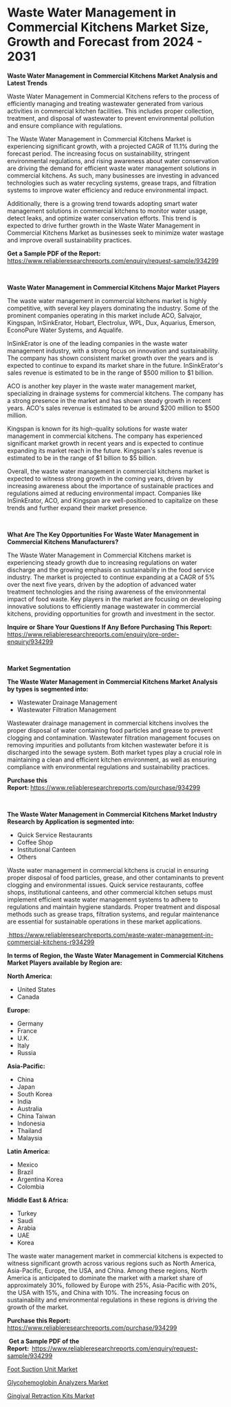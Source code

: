<p><h1>Waste Water Management in Commercial Kitchens Market Size, Growth and Forecast from 2024 - 2031</h1></p><p><strong>Waste Water Management in Commercial Kitchens Market Analysis and Latest Trends</strong></p>
<p><p>Waste Water Management in Commercial Kitchens refers to the process of efficiently managing and treating wastewater generated from various activities in commercial kitchen facilities. This includes proper collection, treatment, and disposal of wastewater to prevent environmental pollution and ensure compliance with regulations.</p><p>The Waste Water Management in Commercial Kitchens Market is experiencing significant growth, with a projected CAGR of 11.1% during the forecast period. The increasing focus on sustainability, stringent environmental regulations, and rising awareness about water conservation are driving the demand for efficient waste water management solutions in commercial kitchens. As such, many businesses are investing in advanced technologies such as water recycling systems, grease traps, and filtration systems to improve water efficiency and reduce environmental impact.</p><p>Additionally, there is a growing trend towards adopting smart water management solutions in commercial kitchens to monitor water usage, detect leaks, and optimize water conservation efforts. This trend is expected to drive further growth in the Waste Water Management in Commercial Kitchens Market as businesses seek to minimize water wastage and improve overall sustainability practices.</p></p>
<p><strong>Get a Sample PDF of the Report:&nbsp;</strong> <a href="https://www.reliableresearchreports.com/enquiry/request-sample/934299">https://www.reliableresearchreports.com/enquiry/request-sample/934299</a></p>
<p>&nbsp;</p>
<p><strong>Waste Water Management in Commercial Kitchens Major Market Players</strong></p>
<p><p>The waste water management in commercial kitchens market is highly competitive, with several key players dominating the industry. Some of the prominent companies operating in this market include ACO, Salvajor, Kingspan, InSinkErator, Hobart, Electrolux, WPL, Dux, Aquarius, Emerson, EconoPure Water Systems, and Aqualife.</p><p>InSinkErator is one of the leading companies in the waste water management industry, with a strong focus on innovation and sustainability. The company has shown consistent market growth over the years and is expected to continue to expand its market share in the future. InSinkErator's sales revenue is estimated to be in the range of $500 million to $1 billion.</p><p>ACO is another key player in the waste water management market, specializing in drainage systems for commercial kitchens. The company has a strong presence in the market and has shown steady growth in recent years. ACO's sales revenue is estimated to be around $200 million to $500 million.</p><p>Kingspan is known for its high-quality solutions for waste water management in commercial kitchens. The company has experienced significant market growth in recent years and is expected to continue expanding its market reach in the future. Kingspan's sales revenue is estimated to be in the range of $1 billion to $5 billion.</p><p>Overall, the waste water management in commercial kitchens market is expected to witness strong growth in the coming years, driven by increasing awareness about the importance of sustainable practices and regulations aimed at reducing environmental impact. Companies like InSinkErator, ACO, and Kingspan are well-positioned to capitalize on these trends and further expand their market presence.</p></p>
<p>&nbsp;</p>
<p><strong>What Are The Key Opportunities For Waste Water Management in Commercial Kitchens Manufacturers?</strong></p>
<p><p>The Waste Water Management in Commercial Kitchens market is experiencing steady growth due to increasing regulations on water discharge and the growing emphasis on sustainability in the food service industry. The market is projected to continue expanding at a CAGR of 5% over the next five years, driven by the adoption of advanced water treatment technologies and the rising awareness of the environmental impact of food waste. Key players in the market are focusing on developing innovative solutions to efficiently manage wastewater in commercial kitchens, providing opportunities for growth and investment in the sector.</p></p>
<p><strong>Inquire or Share Your Questions If Any Before Purchasing This Report:</strong> <a href="https://www.reliableresearchreports.com/enquiry/pre-order-enquiry/934299">https://www.reliableresearchreports.com/enquiry/pre-order-enquiry/934299</a></p>
<p>&nbsp;</p>
<p><strong>Market Segmentation</strong></p>
<p><strong>The Waste Water Management in Commercial Kitchens Market Analysis by types is segmented into:</strong></p>
<p><ul><li>Wastewater Drainage Management</li><li>Wastewater Filtration Management</li></ul></p>
<p><p>Wastewater drainage management in commercial kitchens involves the proper disposal of water containing food particles and grease to prevent clogging and contamination. Wastewater filtration management focuses on removing impurities and pollutants from kitchen wastewater before it is discharged into the sewage system. Both market types play a crucial role in maintaining a clean and efficient kitchen environment, as well as ensuring compliance with environmental regulations and sustainability practices.</p></p>
<p><strong>Purchase this Report:&nbsp;</strong><a href="https://www.reliableresearchreports.com/purchase/934299">https://www.reliableresearchreports.com/purchase/934299</a></p>
<p>&nbsp;</p>
<p><strong>The Waste Water Management in Commercial Kitchens Market Industry Research by Application is segmented into:</strong></p>
<p><ul><li>Quick Service Restaurants</li><li>Coffee Shop</li><li>Institutional Canteen</li><li>Others</li></ul></p>
<p><p>Waste water management in commercial kitchens is crucial in ensuring proper disposal of food particles, grease, and other contaminants to prevent clogging and environmental issues. Quick service restaurants, coffee shops, institutional canteens, and other commercial kitchen setups must implement efficient waste water management systems to adhere to regulations and maintain hygiene standards. Proper treatment and disposal methods such as grease traps, filtration systems, and regular maintenance are essential for sustainable operations in these market applications.</p></p>
<p><a href="https://www.reliableresearchreports.com/waste-water-management-in-commercial-kitchens-r934299">&nbsp;https://www.reliableresearchreports.com/waste-water-management-in-commercial-kitchens-r934299</a></p>
<p><strong>In terms of Region, the Waste Water Management in Commercial Kitchens Market Players available by Region are:</strong></p>
<p>
    <p> <strong> North America: </strong>
        <ul>
            <li>United States</li>
            <li>Canada</li>
        </ul>
        </p> 
    <p> <strong> Europe: </strong>
        <ul>
            <li>Germany</li>
            <li>France</li>
            <li>U.K.</li>
            <li>Italy</li>
            <li>Russia</li>
        </ul>
        </p> 
    <p> <strong> Asia-Pacific: </strong>
        <ul>
            <li>China</li>
            <li>Japan</li>
            <li>South Korea</li>
            <li>India</li>
            <li>Australia</li>
            <li>China Taiwan</li>
            <li>Indonesia</li>
            <li>Thailand</li>
            <li>Malaysia</li>
        </ul>
        </p> 
    <p> <strong> Latin America: </strong>
        <ul>
            <li>Mexico</li>
            <li>Brazil</li>
            <li>Argentina Korea</li>
            <li>Colombia</li>
        </ul>
        </p> 
    <p> <strong> Middle East & Africa: </strong>
        <ul>
            <li>Turkey</li>
            <li>Saudi</li>
            <li>Arabia</li>
            <li>UAE</li>
            <li>Korea</li>
        </ul>
    </p>
    </p>
<p><p>The waste water management market in commercial kitchens is expected to witness significant growth across various regions such as North America, Asia-Pacific, Europe, the USA, and China. Among these regions, North America is anticipated to dominate the market with a market share of approximately 30%, followed by Europe with 25%, Asia-Pacific with 20%, the USA with 15%, and China with 10%. The increasing focus on sustainability and environmental regulations in these regions is driving the growth of the market.</p></p>
<p><strong>Purchase this Report: </strong><a href="https://www.reliableresearchreports.com/purchase/934299">https://www.reliableresearchreports.com/purchase/934299</a></p>
<p>&nbsp;<strong>Get a Sample PDF of the Report:&nbsp;&nbsp;</strong><a href="https://www.reliableresearchreports.com/enquiry/request-sample/934299">https://www.reliableresearchreports.com/enquiry/request-sample/934299</a></p>
<p><strong></strong></p>
<p><p><a href="https://github.com/msbsaifansami/Market-Research-Report-List-1/blob/main/foot-suction-unit-market.md">Foot Suction Unit Market</a></p><p><a href="https://github.com/EveKerluke2023/Market-Research-Report-List-1/blob/main/glycohemoglobin-analyzers-market.md">Glycohemoglobin Analyzers Market</a></p><p><a href="https://github.com/khlifeservices/Market-Research-Report-List-1/blob/main/gingival-retraction-kits-market.md">Gingival Retraction Kits Market</a></p></p>